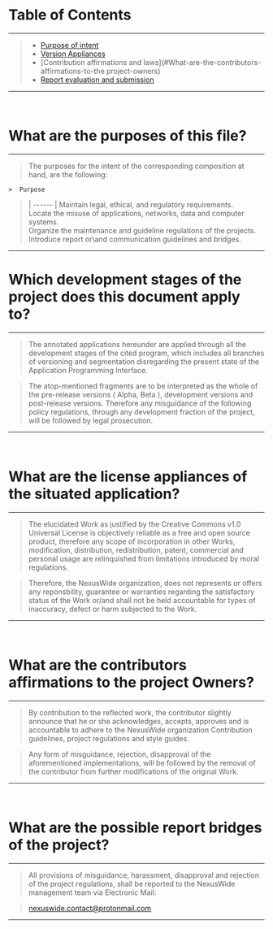 # Table of Contents

----


> - [Purpose of intent](#what-are-the-purposes-of-this-file)
> - [Version Appliances](#which-development-stages-of-the-project-does-this-document-apply-to)
> - [Contribution affirmations and laws](#What-are-the-contributors-affirmations-to-the project-owners)
> - [Report evaluation and submission](#what-are-the-possible-report-bridges-of-the-project)


----


<br>


# What are the purposes of this file?

---


> The purposes for the intent of the corresponding composition at hand, are the following:
    
    >  Purpose 
  >  | ------ |
  >   Maintain legal, ethical, and regulatory requirements.  
  >   Locate the misuse of applications, networks, data and computer systems.  
  >   Organize the maintenance and guideline regulations of the projects.  
  >   Introduce report or\and communication guidelines and bridges.


---


# Which development stages of the project does this document apply to?

---


> The annotated applications hereunder are applied through all the development stages of the cited program,
> which includes all branches of versioning and segmentation disregarding the present state of the Application Programming Interface.

> The atop-mentioned fragments are to be interpreted as the whole of the pre-release versions ( Alpha, Beta ), development versions and post-release versions.
> Therefore any misguidance of the following policy regulations, through any development fraction of the project, will be followed by legal prosecution. 


---



<br>


# What are the license appliances of the situated application?


---


> The elucidated Work as justified by the Creative Commons v1.0 Universal License is objectively reliable as a free and open source product,
> therefore any scope of incorporation in other Works, modification, distribution, redistribution, patent, commercial and personal usage
> are relinquished from limitations introduced by moral regulations.

> Therefore, the NexusWide organization, does not represents or offers any reponsbility, guarantee or warranties regarding the satisfactory status of the Work
> or/and shall not be held accountable for types of inaccuracy, defect or harm subjected to the Work.


---


<br>


# What are the contributors affirmations to the project Owners?

---

> By contribution to the reflected work, the contributor slightly announce that
> he or she acknowledges, accepts, approves and is accountable to adhere to the NexusWide organization
> Contribution guidelines, project regulations and style guides.


> Any form of misguidance, rejection, disapproval of the aforementioned implementations, will be followed by the
> removal of the contributor from further modifications of the original Work.

---


<br>


# What are the possible report bridges of the project?

---

> All provisions of misguidance, harassment, disapproval and rejection of the project regulations,
> shall be reported to the NexusWide management team via Electronic Mail: 

> nexuswide.contact@protonmail.com

---
